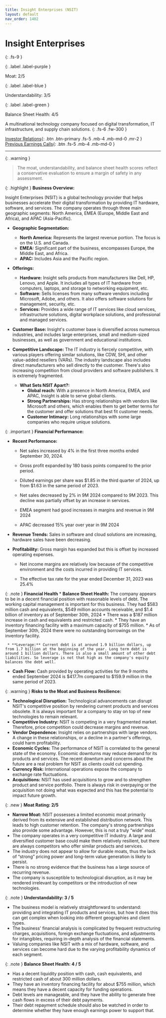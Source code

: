 ```yaml
---
title: Insight Enterprises (NSIT)
layout: default
nav_order: 1402
---
```


# Insight Enterprises
{: .fs-9 }

{: .label .label-purple }

Moat: 2/5

{: .label .label-blue }

Understandability: 3/5

{: .label .label-green }

Balance Sheet Health: 4/5

A multinational technology company focused on digital transformation, IT infrastructure, and supply chain solutions.
{: .fs-6 .fw-300 }

[Investor Relations](https://www.google.com/search?q=NSIT+investor+relations){: .btn .btn-primary .fs-5 .mb-4 .mb-md-0 .mr-2 }
[Previous Earnings Calls](https://discountingcashflows.com/company/NSIT/transcripts/){: .btn .fs-5 .mb-4 .mb-md-0 }

---

{: .warning }
>The moat, understandability, and balance sheet health scores reflect a conservative evaluation to ensure a margin of safety in any assessment.



{: .highlight }
**Business Overview:**

Insight Enterprises (NSIT) is a global technology provider that helps businesses accelerate their digital transformation by providing IT hardware, software, and services. The company operates through three main geographic segments: North America, EMEA (Europe, Middle East and Africa), and APAC (Asia-Pacific).

*   **Geographic Segmentation:**
    *   **North America:** Represents the largest revenue portion. The focus is on the U.S. and Canada.
    *   **EMEA:** Significant part of the business, encompasses Europe, the Middle East, and Africa.
    *   **APAC:** Includes Asia and the Pacific region.

*   **Offerings:**
    *   **Hardware:** Insight sells products from manufacturers like Dell, HP, Lenovo, and Apple. It includes all types of IT hardware from computers, laptops, and storage to networking equipment, etc.
    *   **Software:** Sells licenses from many software vendors including Microsoft, Adobe, and others. It also offers software solutions for management, security, etc. 
    *   **Services:** Provides a wide range of IT services like cloud services, infrastructure solutions, digital workplace solutions, and professional and managed services.

*   **Customer Base:**
  Insight's customer base is diversified across numerous industries, and includes large enterprises, small and medium-sized businesses, as well as government and educational institutions.

*   **Competitive Landscape:** The IT industry is fiercely competitive, with various players offering similar solutions, like CDW, SHI, and other value-added resellers (VARs). The industry landscape also includes direct manufacturers who sell directly to the customer. There's also increasing competition from cloud providers and software publishers. It is extremely fragmented.
   

    *   **What Sets NSIT Apart?:** 
        *   **Global reach:** With a presence in North America, EMEA, and APAC, Insight is able to serve global clients.
        *   **Strong Partnerships:** Has strong relationships with vendors like Microsoft and others, which enables them to get better terms for the customer and offer solutions that best fit customer needs.
        *   **Customer Intimacy:** Long relationships with some large companies who require unique solutions.

{: .important }
**Financial Performance:**

*   **Recent Performance:**
    *   Net sales increased by 4% in the first three months ended September 30, 2024.
     *   Gross profit expanded by 180 basis points compared to the prior period.

    *   Diluted earnings per share was $1.85 in the third quarter of 2024, up from $1.63 in the same period of 2023.
    *  Net sales decreased by 2% in 9M 2024 compared to 9M 2023. This decline was partially offset by an increase in services.
    *   EMEA segment had good increases in margins and revenue in 9M 2024
    *   APAC decreased 15% year over year in 9M 2024

*   **Revenue Trends:** Sales in software and cloud solutions are increasing, hardware sales have been decreasing.
  
*   **Profitability:** Gross margin has expanded but this is offset by increased operating expenses. 
    *   Net income margins are relatively low because of the competitive environment and the costs incurred in providing IT services.

    *   The effective tax rate for the year ended December 31, 2023 was 25.4%

{: .note }
**Financial Health**
    *   **Balance Sheet Health:** The company appears to be in a decent financial position with reasonable levels of debt. The working capital management is important for this business. They had $583 million cash and equivalents, $549 million accounts receivable, and $1.4 billion of inventory as of September 30th, 2024
        * There was a $187 million increase in cash and equivalents and restricted cash.
        * They have an inventory financing facility with a maximum capacity of $755 million.
        * As of September 30th, 2024 there were no outstanding borrowings on the inventory facility.

     * **Leverage:** Current debt is at around 1.9 billion dollars, up from 1.7 billion at the beginning of the year. Long term debt is around 1 billion dollars. There is also a small amount of other debt liabilities. So leverage is not that high as the company's equity balances the debt well.

*    **Cash Flow:** Cash provided by operating activities for the 9 months ended September 2024 is $417.7m compared to $159.9 million in the same period of 2023.

{: .warning }
**Risks to the Moat and Business Resilience:**

*   **Technological Disruption:** Technological advancements can disrupt NSIT's competitive position by rendering current products and services obsolete. It is always important for a company to stay on top of new technologies to remain relevant.
*   **Competitive Industry:** NSIT is competing in a very fragmented market. Therefore, price competition could decrease margins and revenue.
*   **Vendor Dependence:** Insight relies on partnerships with large vendors. A change in these relationships, or a decline in a partner's offerings, could harm profitability.
*   **Economic Cycles:** The performance of NSIT is correlated to the general state of the economy. Economic downturns may reduce demand for its products and services. The recent downturn and concerns about the future are a real problem for NSIT as clients could cut spending.
* **Currency Risk:** International operations expose the company to exchange rate fluctuations. 
* **Acquisitions:** NSIT has used acquisitions to grow and to strengthen product and service portfolio. There is always risk in overpaying or the acquisition not doing what was expected and this has the potential to impact future growth.

{: .new }
**Moat Rating: 2/5**

*  **Narrow Moat:** NSIT possesses a limited economic moat primarily derived from its extensive and established distribution network. This leads to high customer retention. The company's strong partnerships also provide some advantage. However, this is not a truly “wide” moat.
 *  The company operates in a very competitive IT industry. A large and diversified customer base could make them relatively resilient, but there are always competitors who offer similar products and services.
*  The industry does not appear to allow for durable moats, thus the lack of “strong” pricing power and long-term value generation is likely to persist.
* There is no strong evidence that the business has a large source of recurring revenue.
* The company is susceptible to technological disruption, as it may be rendered irrelevant by competitors or the introduction of new technologies.

{: .note }
**Understandability: 3 / 5**

*   The business model is relatively straightforward to understand: providing and integrating IT products and services, but how it does this can get complex when looking into different geographies and client types.
*   The business' financial analysis is complicated by frequent restructuring charges, acquisitions, foreign exchange fluctuations, and adjustments for intangibles, requiring in-depth analysis of the financial statements.
*   Valuing companies like NSIT with a mix of hardware, software, and services can become hard due to the varying profitability dynamics of each segment.

{: .note }
**Balance Sheet Health: 4 / 5**

*   Has a decent liquidity position with cash, cash equivalents, and restricted cash of about 300 million dollars.
* They have an inventory financing facility for about $755 million, which means they have a decent capacity for funding operations.
* Debt levels are manageable, and they have the ability to generate free cash flows in excess of their debt payments.
*   Their debt repayment schedule should also be watched in order to determine whether they have enough earnings power to support that.


